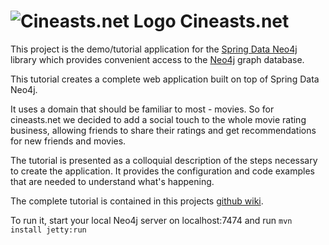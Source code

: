 ![Cineasts.net Logo](https://github.com/jexp/cineasts/raw/master/cineasts.png)
Cineasts.net
============

This project is the demo/tutorial application for the [Spring Data Neo4j](https://github.com/SpringSource/spring-data-neo4j) library which provides convenient access to the [Neo4j](http://neo4j.org) graph database.

This tutorial creates a complete web application built on top of Spring Data Neo4j.

It uses a domain that should be familiar to most - movies. So for cineasts.net we decided to add a social
touch to the whole movie rating business, allowing friends to share their ratings and get recommendations
for new friends and movies.

The tutorial is presented as a colloquial description of the steps necessary to create the application.
It provides the configuration and code examples that are needed to understand what's happening.

The complete tutorial is contained in this projects [github wiki](https://github.com/jexp/cineasts/wiki).

To run it, start your local Neo4j server on localhost:7474 and run `mvn install jetty:run`
